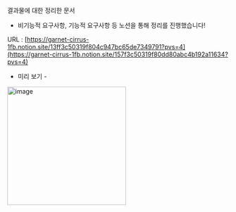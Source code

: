 결과물에 대한 정리한 문서 
- 비기능적 요구사항, 기능적 요구사항 등 노션을 통해 정리를 진행했습니다!

URL : [https://garnet-cirrus-1fb.notion.site/13ff3c50319f804c947bc65de7349791?pvs=4](https://garnet-cirrus-1fb.notion.site/157f3c50319f80dd80abc4b192a11634?pvs=4)

- 미리 보기 -
<img width="269" alt="image" src="https://github.com/user-attachments/assets/69804ed4-9230-40dd-bbfd-a9a9909b8b85" />
